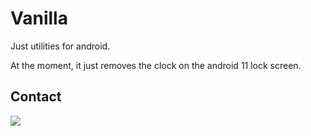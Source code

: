 # Vanilla
Just utilities for android.

At the moment, it just removes the clock on the android 11 lock screen.

## Contact
<a href="https://discord.gg/hqveSV6wH7"><img src="https://discord.com/api/guilds/913437048503931001/widget.png?style=banner2"/></a>